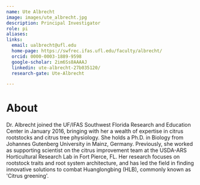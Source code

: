 ```yaml
---
name: Ute Albrecht
image: images/ute_albrecht.jpg
description: Principal Investigator
role: pi
aliases:
links:
  email: ualbrecht@ufl.edu
  home-page: https://swfrec.ifas.ufl.edu/faculty/albrecht/
  orcid: 0000-0003-1889-9598
  google-scholar: 2im6Ss8AAAAJ
  linkedin: ute-albrecht-27b035120/
  research-gate: Ute-Albrecht

---
```

# About
Dr. Albrecht joined the UF/IFAS Southwest Florida Research and Education Center in January 2016, bringing with her a wealth of expertise in citrus rootstocks and citrus tree physiology. She holds a Ph.D. in Biology from Johannes Gutenberg University in Mainz, Germany. Previously, she worked as supporting scientist on the citrus improvement team at the USDA-ARS Horticultural Research Lab in Fort Pierce, FL. Her research focuses on rootstock traits and root system architecture, and has led the field in finding innovative solutions to combat Huanglongbing (HLB), commonly known as 'Citrus greening'.

